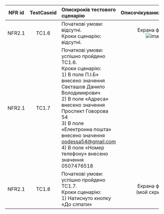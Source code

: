 |NFR id|TestCaseid|Опискроків тестового сценарію|Описочікуванихрезультатів|
|:-:|:-:|:-|:-:|
|NFR2.1|TC1.6|Початкові умови: відсутні. <br> Кроки сценарію: відсутні.|Екрана форма: <br>![image](https://user-images.githubusercontent.com/79439962/203650341-3b5a5c94-ca38-48f3-b4c4-80bb3f7d0263.png)
|NFR2.1|TC1.7|Початкові умови: успішно пройдено TC1.6. <br> Кроки сценарію: <br> 1) В поле П.І.Б» внесено значення Свєташов Данило Володимирович <br> 2) В поле «Адреса» внесено значення Проспект Говорова 54 <br> 3) В поле «Електронна пошта» внесено значення oodessa54@gmail.com <br> 4) В поле «Номер телефону» внесено значення 0507476518||Екрана форма: <br>![image](https://user-images.githubusercontent.com/79439962/203651354-1e8e64b6-ab63-4e35-a2ae-00cd2bd1225a.png)
|NFR2.1|TC1.8|Початкові умови: успішно пройдено TC1.7. <br> Кроки сценарію: <br> 1) Натиснуто кнопку «До слпати»|Екрана форма: <br>(мой скриншот)
